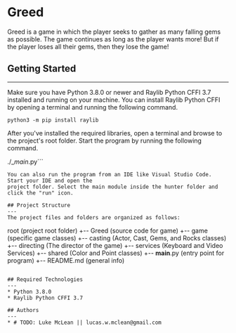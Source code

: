 # Greed
Greed is a game in which the player seeks to gather as many falling gems as possible. The game continues as long as the player wants more! But if the player loses all their gems, then they lose the game!

## Getting Started
---
Make sure you have Python 3.8.0 or newer and Raylib Python CFFI 3.7 installed and running on your machine. You can install Raylib Python CFFI by opening a terminal and running the following command.
```
python3 -m pip install raylib
```
After you've installed the required libraries, open a terminal and browse to the project's root folder. Start the program by running the following command.

./__main_.py```
```
You can also run the program from an IDE like Visual Studio Code. Start your IDE and open the 
project folder. Select the main module inside the hunter folder and click the "run" icon.

## Project Structure
---
The project files and folders are organized as follows:
```
root                    (project root folder)
+-- Greed                 (source code for game)
  +-- game              (specific game classes)
    +-- casting         (Actor, Cast, Gems, and Rocks classes)
    +-- directing       (The director of the game)
    +-- services        (Keyboard and Video Services)
    +-- shared          (Color and Point classes)
  +-- __main__.py       (entry point for program)
+-- README.md           (general info)
```

## Required Technologies
---
* Python 3.8.0
* Raylib Python CFFI 3.7

## Authors
---
* # TODO: Luke McLean || lucas.w.mclean@gmail.com